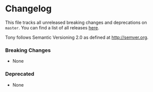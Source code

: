# Changelog

This file tracks all unreleased breaking changes and deprecations on `master`. You can find a list of all releases [here](https://github.com/tony-lang/tree-sitter-tony/releases).

Tony follows Semantic Versioning 2.0 as defined at http://semver.org.

### Breaking Changes

* None

### Deprecated

* None
